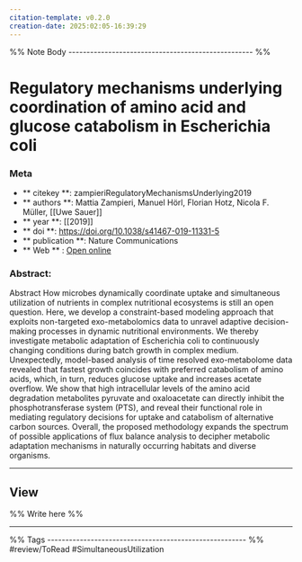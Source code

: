 ```yaml
---
citation-template: v0.2.0
creation-date: 2025:02:05-16:39:29
---
```


%% Note Body --------------------------------------------------- %%
# Regulatory mechanisms underlying coordination of amino acid and glucose catabolism in Escherichia coli

### Meta
- ** citekey **: zampieriRegulatoryMechanismsUnderlying2019
- ** authors **: Mattia Zampieri, Manuel Hörl, Florian Hotz, Nicola F. Müller, [[Uwe Sauer]]
- ** year **: [[2019]]
- ** doi **: https://doi.org/10.1038/s41467-019-11331-5
- ** publication **: Nature Communications
- ** Web ** : [Open online](https://www.nature.com/articles/s41467-019-11331-5)


### Abstract:
Abstract How microbes dynamically coordinate uptake and simultaneous utilization of nutrients in complex nutritional ecosystems is still an open question. Here, we develop a constraint-based modeling approach that exploits non-targeted exo-metabolomics data to unravel adaptive decision-making processes in dynamic nutritional environments. We thereby investigate metabolic adaptation of Escherichia coli to continuously changing conditions during batch growth in complex medium. Unexpectedly, model-based analysis of time resolved exo-metabolome data revealed that fastest growth coincides with preferred catabolism of amino acids, which, in turn, reduces glucose uptake and increases acetate overflow. We show that high intracellular levels of the amino acid degradation metabolites pyruvate and oxaloacetate can directly inhibit the phosphotransferase system (PTS), and reveal their functional role in mediating regulatory decisions for uptake and catabolism of alternative carbon sources. Overall, the proposed methodology expands the spectrum of possible applications of flux balance analysis to decipher metabolic adaptation mechanisms in naturally occurring habitats and diverse organisms.

___

## View

%% Write here %%





___
%% Tags  ------------------------------------------------------- %%
#review/ToRead
#SimultaneousUtilization